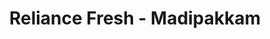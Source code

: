 ---
title: "Reliance Fresh - Madipakkam"
url: /chennai/reliance-fresh-madipakkam/
shop: supermarket
---